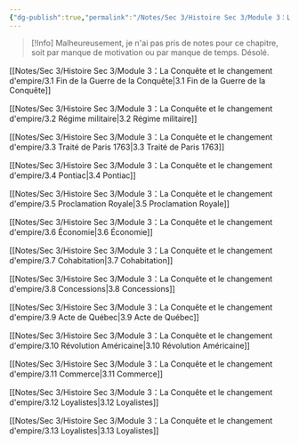 ```yaml
---
{"dg-publish":true,"permalink":"/Notes/Sec 3/Histoire Sec 3/Module 3：La Conquête et le changement d'empire/"}
---
```


>[!Info] Malheureusement, je n'ai pas pris de notes pour ce chapitre, soit par manque de motivation ou par manque de temps. Désolé.


[[Notes/Sec 3/Histoire Sec 3/Module 3：La Conquête et le changement d'empire/3.1 Fin de la Guerre de la Conquête\|3.1 Fin de la Guerre de la Conquête]]

[[Notes/Sec 3/Histoire Sec 3/Module 3：La Conquête et le changement d'empire/3.2 Régime militaire\|3.2 Régime militaire]]

[[Notes/Sec 3/Histoire Sec 3/Module 3：La Conquête et le changement d'empire/3.3 Traité de Paris 1763\|3.3 Traité de Paris 1763]]

[[Notes/Sec 3/Histoire Sec 3/Module 3：La Conquête et le changement d'empire/3.4 Pontiac\|3.4 Pontiac]]

[[Notes/Sec 3/Histoire Sec 3/Module 3：La Conquête et le changement d'empire/3.5 Proclamation Royale\|3.5 Proclamation Royale]]

[[Notes/Sec 3/Histoire Sec 3/Module 3：La Conquête et le changement d'empire/3.6 Économie\|3.6 Économie]]

[[Notes/Sec 3/Histoire Sec 3/Module 3：La Conquête et le changement d'empire/3.7 Cohabitation\|3.7 Cohabitation]]

[[Notes/Sec 3/Histoire Sec 3/Module 3：La Conquête et le changement d'empire/3.8 Concessions\|3.8 Concessions]]

[[Notes/Sec 3/Histoire Sec 3/Module 3：La Conquête et le changement d'empire/3.9 Acte de Québec\|3.9 Acte de Québec]]

[[Notes/Sec 3/Histoire Sec 3/Module 3：La Conquête et le changement d'empire/3.10 Révolution Américaine\|3.10 Révolution Américaine]]

[[Notes/Sec 3/Histoire Sec 3/Module 3：La Conquête et le changement d'empire/3.11 Commerce\|3.11 Commerce]]

[[Notes/Sec 3/Histoire Sec 3/Module 3：La Conquête et le changement d'empire/3.12 Loyalistes\|3.12 Loyalistes]]

[[Notes/Sec 3/Histoire Sec 3/Module 3：La Conquête et le changement d'empire/3.13 Loyalistes\|3.13 Loyalistes]]
